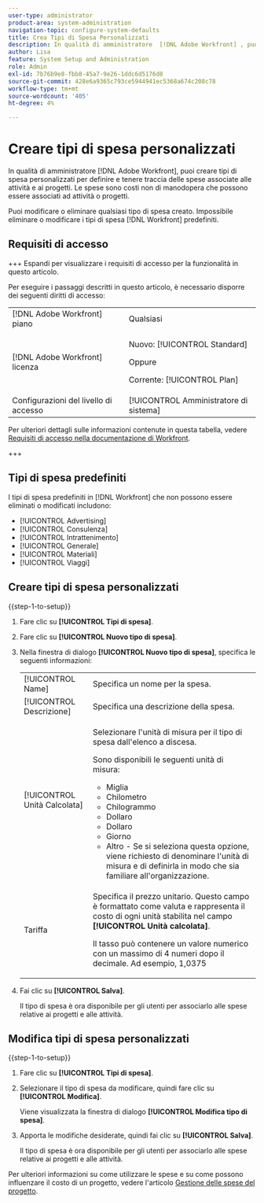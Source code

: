 ```yaml
---
user-type: administrator
product-area: system-administration
navigation-topic: configure-system-defaults
title: Crea Tipi di Spesa Personalizzati
description: In qualità di amministratore  [!DNL Adobe Workfront] , puoi creare tipi di spesa personalizzati per definire e tenere traccia delle spese associate alle attività e ai progetti. Le spese sono costi non di manodopera che possono essere associati ad attività o progetti.
author: Lisa
feature: System Setup and Administration
role: Admin
exl-id: 7b76b9e8-fbb8-45a7-9e26-1ddc6d5176d8
source-git-commit: 428e6a9365c793ce5944941ec5368a674c208c78
workflow-type: tm+mt
source-wordcount: '405'
ht-degree: 4%

---
```


# Creare tipi di spesa personalizzati

<!--**DON'T DELETE, DRAFT OR HIDE THIS ARTICLE. IT IS LINKED TO THE PRODUCT THROUGH THE CONTEXT SENSITIVE HELP LINKS.-->

In qualità di amministratore [!DNL Adobe Workfront], puoi creare tipi di spesa personalizzati per definire e tenere traccia delle spese associate alle attività e ai progetti. Le spese sono costi non di manodopera che possono essere associati ad attività o progetti.

Puoi modificare o eliminare qualsiasi tipo di spesa creato. Impossibile eliminare o modificare i tipi di spesa [!DNL Workfront] predefiniti.

## Requisiti di accesso

+++ Espandi per visualizzare i requisiti di accesso per la funzionalità in questo articolo.

Per eseguire i passaggi descritti in questo articolo, è necessario disporre dei seguenti diritti di accesso:

<table style="table-layout:auto"> 
 <col> 
 <col> 
 <tbody> 
  <tr> 
   <td role="rowheader">[!DNL Adobe Workfront] piano</td> 
   <td>Qualsiasi</td> 
  </tr> 
  <tr> 
   <td role="rowheader">[!DNL Adobe Workfront] licenza</td> 
   <td><p>Nuovo: [!UICONTROL Standard]</p>
   Oppure
   <p>Corrente: [!UICONTROL Plan]</p>
   </td> 
  </tr> 
  <tr> 
   <td role="rowheader">Configurazioni del livello di accesso</td> 
   <td>[!UICONTROL Amministratore di sistema]</td>
  </tr>
 </tbody> 
</table>

Per ulteriori dettagli sulle informazioni contenute in questa tabella, vedere [Requisiti di accesso nella documentazione di Workfront](/help/quicksilver/administration-and-setup/add-users/access-levels-and-object-permissions/access-level-requirements-in-documentation.md).

+++

## Tipi di spesa predefiniti

I tipi di spesa predefiniti in [!DNL Workfront] che non possono essere eliminati o modificati includono:

* [!UICONTROL Advertising]
* [!UICONTROL Consulenza]
* [!UICONTROL Intrattenimento]
* [!UICONTROL Generale]
* [!UICONTROL Materiali]
* [!UICONTROL Viaggi]

## Creare tipi di spesa personalizzati

{{step-1-to-setup}}

1. Fare clic su **[!UICONTROL Tipi di spesa]**.
1. Fare clic su **[!UICONTROL Nuovo tipo di spesa]**.
1. Nella finestra di dialogo **[!UICONTROL Nuovo tipo di spesa]**, specifica le seguenti informazioni:

   <table style="table-layout:auto"> 
    <col> 
    <col> 
    <tbody> 
     <tr> 
      <td role="rowheader">[!UICONTROL Name]</td> 
      <td>Specifica un nome per la spesa.</td> 
     </tr> 
     <tr> 
      <td role="rowheader">[!UICONTROL Descrizione]</td> 
      <td>Specifica una descrizione della spesa.</td> 
     </tr> 
     <tr> 
      <td role="rowheader">[!UICONTROL Unità Calcolata]</td> 
      <td> <p>Selezionare l'unità di misura per il tipo di spesa dall'elenco a discesa.</p> <p>Sono disponibili le seguenti unità di misura:</p> 
       <ul> 
        <li>Miglia</li> 
        <li>Chilometro</li> 
        <li>Chilogrammo</li> 
        <li>Dollaro</li> 
        <li>Dollaro</li> 
        <li>Giorno</li> 
        <li>Altro - Se si seleziona questa opzione, viene richiesto di denominare l'unità di misura e di definirla in modo che sia familiare all'organizzazione.</li> 
       </ul> </td> 
     </tr> 
     <tr> 
      <td role="rowheader">Tariffa</td> 
      <td> <p>Specifica il prezzo unitario. Questo campo è formattato come valuta e rappresenta il costo di ogni unità stabilita nel campo <strong>[!UICONTROL Unità calcolata]</strong>. </p> <p>Il tasso può contenere un valore numerico con un massimo di 4 numeri dopo il decimale. Ad esempio, 1,0375</p> </td> 
     </tr> 
    </tbody> 
   </table>

1. Fai clic su **[!UICONTROL Salva]**.

   Il tipo di spesa è ora disponibile per gli utenti per associarlo alle spese relative ai progetti e alle attività.

## Modifica tipi di spesa personalizzati

{{step-1-to-setup}}

1. Fare clic su **[!UICONTROL Tipi di spesa]**.
1. Selezionare il tipo di spesa da modificare, quindi fare clic su **[!UICONTROL Modifica]**.

   Viene visualizzata la finestra di dialogo **[!UICONTROL Modifica tipo di spesa]**.

1. Apporta le modifiche desiderate, quindi fai clic su **[!UICONTROL Salva]**.

   Il tipo di spesa è ora disponibile per gli utenti per associarlo alle spese relative ai progetti e alle attività.

Per ulteriori informazioni su come utilizzare le spese e su come possono influenzare il costo di un progetto, vedere l&#39;articolo [Gestione delle spese del progetto](../../../manage-work/projects/project-finances/manage-project-expenses.md).
